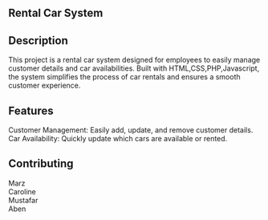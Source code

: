 **Rental Car System**
-
**Description**<br>
-
This project is a rental car system designed for employees to easily manage customer details and car availabilities. Built with HTML,CSS,PHP,Javascript, the system simplifies the process of car rentals and ensures a smooth customer experience.

**Features**
-
Customer Management: Easily add, update, and remove customer details.
Car Availability: Quickly update which cars are available or rented.

**Contributing**
-
Marz <br>
Caroline <br>
Mustafar <br>
Aben
